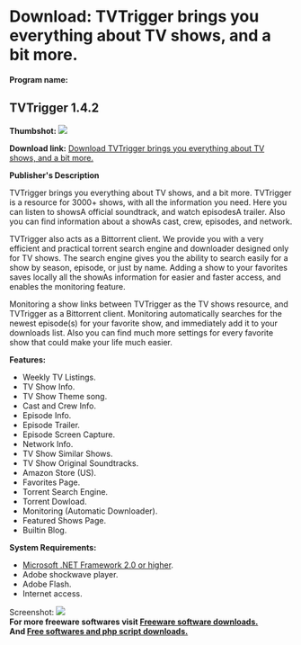 # Download: TVTrigger brings you everything about TV shows, and a bit more.

**Program name:**

## TVTrigger 1.4.2

  
**Thumbshot:** ![](http://www.freewarefiles.com/screenshot/tvtrigger1_md.jpg)   
  
**Download link:** [Download TVTrigger brings you everything about TV shows, and a bit more.](http://freesoftwares.boysofts.com/TV-Trigger_program_50403.html)  
  


**Publisher's Description**  
  


TVTrigger brings you everything about TV shows, and a bit more. TVTrigger is a resource for 3000+ shows, with all the information you need. Here you can listen to showsA official soundtrack, and watch episodesA trailer. Also you can find information about a showAs cast, crew, episodes, and network. 

TVTrigger also acts as a Bittorrent client. We provide you with a very efficient and practical torrent search engine and downloader designed only for TV shows. The search engine gives you the ability to search easily for a show by season, episode, or just by name. Adding a show to your favorites saves locally all the showAs information for easier and faster access, and enables the monitoring feature. 

Monitoring a show links between TVTrigger as the TV shows resource, and TVTrigger as a Bittorrent client. Monitoring automatically searches for the newest episode(s) for your favorite show, and immediately add it to your downloads list. Also you can find much more settings for every favorite show that could make your life much easier. 

**Features:**

  * Weekly TV Listings. 
  * TV Show Info. 
  * TV Show Theme song. 
  * Cast and Crew Info. 
  * Episode Info. 
  * Episode Trailer. 
  * Episode Screen Capture. 
  * Network Info. 
  * TV Show Similar Shows. 
  * TV Show Original Soundtracks. 
  * Amazon Store (US). 
  * Favorites Page. 
  * Torrent Search Engine. 
  * Torrent Dowload. 
  * Monitoring (Automatic Downloader). 
  * Featured Shows Page. 
  * Builtin Blog. 

**System Requirements:**

  * [Microsoft .NET Framework 2.0 or higher](http://www.freewarefiles.com/Microsoft-NET-Framework-20-x86-Final_program_16026.html). 
  * Adobe shockwave player. 
  * Adobe Flash. 
  * Internet access. 

  
  
Screenshot: ![](http://www.freewarefiles.com/screenshot/tvtrigger1.jpg)   
**For more freeware softwares visit [Freeware software downloads.](http://freesoftwares.boysofts.com/)**   
**And [Free softwares and php script downloads.](http://www.boysofts.com/)**
